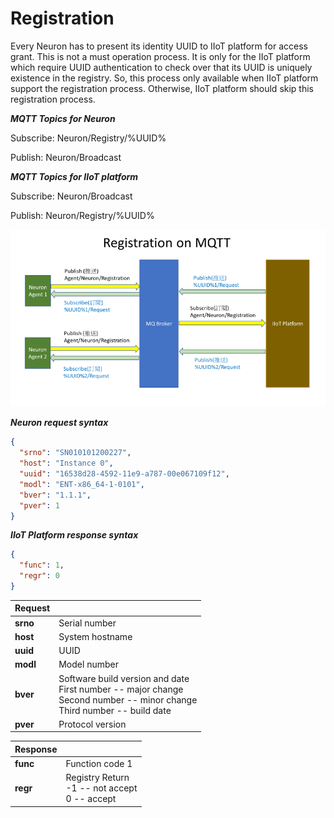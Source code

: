 # Registration

Every Neuron has to present its identity UUID to IIoT platform for access grant. This is not a must operation process.
It is only for the IIoT platform which require UUID authentication to check over that its UUID is uniquely existence in
the registry. So, this process only available when IIoT platform support the registration process. Otherwise, IIoT
platform should skip this registration process.

**_MQTT Topics for Neuron_**

Subscribe: Neuron/Registry/%UUID%

Publish: Neuron/Broadcast

**_MQTT Topics for IIoT platform_**

Subscribe: Neuron/Broadcast

Publish: Neuron/Registry/%UUID%

![](../assets/registraton-on-mqtt.png)

**_Neuron request syntax_**

```json
{
  "srno": "SN010101200227",
  "host": "Instance 0",
  "uuid": "16538d28-4592-11e9-a787-00e067109f12",
  "modl": "ENT-x86_64-1-0101",
  "bver": "1.1.1",
  "pver": 1
}
```

**_IIoT Platform response syntax_**

```json
{
  "func": 1,
  "regr": 0
}
```

| Request  |                                                                                                                                |
| -------- | ------------------------------------------------------------------------------------------------------------------------------ |
| **srno** | Serial number                                                                                                                  |
| **host** | System hostname                                                                                                                |
| **uuid** | UUID                                                                                                                           |
| **modl** | Model number                                                                                                                   |
| **bver** | Software build version and date</br>First number -- major change</br>Second number -- minor change</br>Third number -- build date |
| **pver** | Protocol version                                                                                                               |

| Response |                                                      |
| -------- | ---------------------------------------------------- |
| **func** | Function code 1                                      |
| **regr** | Registry Return</br>-1 \-- not accept</br>0 \-- accept |
